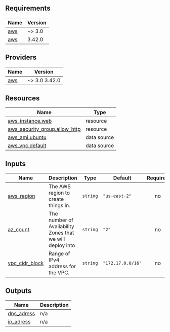 ## Requirements

| Name | Version |
|------|---------|
| <a name="requirement_aws"></a> [aws](#requirement\_aws) | ~> 3.0 |
| <a name="requirement_aws"></a> [aws](#requirement\_aws) | 3.42.0 |

## Providers

| Name | Version |
|------|---------|
| <a name="provider_aws"></a> [aws](#provider\_aws) | ~> 3.0 3.42.0 |

## Resources

| Name | Type |
|------|------|
| [aws_instance.web](https://registry.terraform.io/providers/hashicorp/aws/3.42.0/docs/resources/instance) | resource |
| [aws_security_group.allow_http](https://registry.terraform.io/providers/hashicorp/aws/3.42.0/docs/resources/security_group) | resource |
| [aws_ami.ubuntu](https://registry.terraform.io/providers/hashicorp/aws/3.42.0/docs/data-sources/ami) | data source |
| [aws_vpc.default](https://registry.terraform.io/providers/hashicorp/aws/3.42.0/docs/data-sources/vpc) | data source |

## Inputs

| Name | Description | Type | Default | Required |
|------|-------------|------|---------|:--------:|
| <a name="input_aws_region"></a> [aws\_region](#input\_aws\_region) | The AWS region to create things in. | `string` | `"us-east-2"` | no |
| <a name="input_az_count"></a> [az\_count](#input\_az\_count) | The number of Availability Zones that we will deploy into | `string` | `"2"` | no |
| <a name="input_vpc_cidr_block"></a> [vpc\_cidr\_block](#input\_vpc\_cidr\_block) | Range of IPv4 address for the VPC. | `string` | `"172.17.0.0/16"` | no |

## Outputs

| Name | Description |
|------|-------------|
| <a name="output_dns_adress"></a> [dns\_adress](#output\_dns\_adress) | n/a |
| <a name="output_ip_adress"></a> [ip\_adress](#output\_ip\_adress) | n/a |
